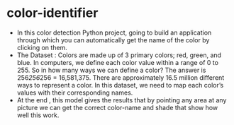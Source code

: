 # color-identifier
- In this color detection Python project, going to build an application through which you can automatically get the name of the color by clicking on them. 
- The Dataset : Colors are made up of 3 primary colors; red, green, and blue. In computers, we define each color value within a range of 0 to 255. So in how many ways we can         define a color? The answer is 256*256*256 = 16,581,375. There are approximately 16.5 million different ways to represent a color. In this dataset, we need to map each color’s     values with their corresponding names.
- At the end , this model gives the results that by pointing any area at any picture we can get the correct color-name and shade that show how well this work. 
